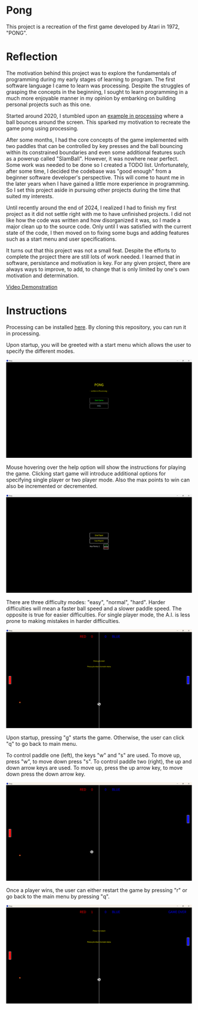 # Pong

This project is a recreation of the first game developed by Atari in 1972, "PONG".

# Reflection

The motivation behind this project was to explore the fundamentals of programming
during my early stages of learning to program. The first software language
I came to learn was processing. Despite the struggles of grasping the concepts
in the beginning, I sought to learn programming in a much more enjoyable manner
in my opinion by embarking on building personal projects such as this one. 

Started around 2020, I stumbled upon an [example in processing](https://processing.org/examples/bounce.html) 
where a ball bounces around the screen. This sparked my motivation to recreate
the game pong using processing. 

After some months, I had the core concepts of the game implemented with two
paddles that can be controlled by key presses and the ball bouncing within
its constrained boundaries and even some additional features such as a powerup
called "SlamBall". However, it was nowhere near perfect. Some work was needed to
be done so I created a TODO list. Unfortunately, after some time, I decided the
codebase was "good enough" from a beginner software developer's perspective. This
will come to haunt me in the later years when I have gained a little more experience
in programming. So I set this project aside in pursuing other projects during
the time that suited my interests.

Until recently around the end of 2024, I realized I had to finish my first 
project as it did not settle right with me to have unfinished projects. I
did not like how the code was written and how disorganized it was, so I made a 
major clean up to the source code. Only until I was satisfied with the current
state of the code, I then moved on to fixing some bugs and adding features such as
a start menu and user specifications. 

It turns out that this project was not a small feat. Despite the efforts to 
complete the project there are still lots of work needed. I learned that in
software, persistance and motivation is key. For any given project, there are
always ways to improve, to add, to change that is only limited by one's own
motivation and determination. 

[Video Demonstration](https://youtu.be/8K6okzg7It0)

# Instructions

Processing can be installed [here](https://processing.org/download). By cloning
this repository, you can run it in processing.

Upon startup, you will be greeted with a start menu which allows the user to 
specify the different modes.

![Start Menu Processing](/images//pong_start_menu.png)

Mouse hovering over the help option will show the instructions for playing the game. 
Clicking start game will introduce additional options for specifying single player
or two player mode. Also the max points to win can also be incremented or decremented.

![Player Selection](/images//player_selection.png)

There are three difficulty modes: "easy", "normal", "hard". Harder difficulties will
mean a faster ball speed and a slower paddle speed. The opposite is true for
easier difficulties. For single player mode, the A.I. is less prone to making mistakes
in harder difficulties.

![Startup](/images//startup.png)

Upon startup, pressing "g" starts the game. Otherwise, the user can click "q" to 
go back to main menu.

To control paddle one (left), the keys "w" and "s" are used. To move up, press "w",
to move down press "s". To control paddle two (right), the up and down arrow
keys are used. To move up, press the up arrow key, to move down press the down
arrow key.

![Sample Game](/images//game.png)

Once a player wins, the user can either restart the game by pressing "r" or go 
back to the main menu by pressing "q".

![End Game](/images//endgame.png)

